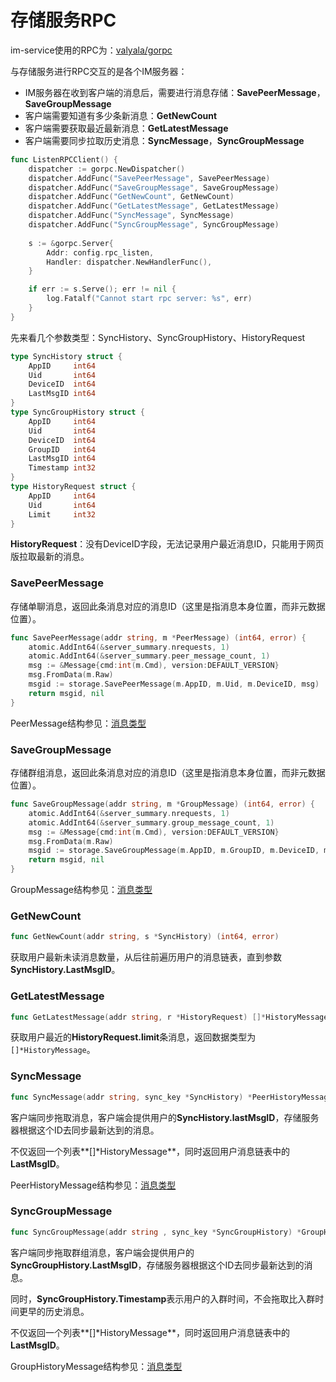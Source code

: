 # 存储服务RPC

im-service使用的RPC为：[valyala/gorpc](https://github.com/valyala/gorpc)

与存储服务进行RPC交互的是各个IM服务器：

- IM服务器在收到客户端的消息后，需要进行消息存储：**SavePeerMessage**，**SaveGroupMessage**
- 客户端需要知道有多少条新消息：**GetNewCount**
- 客户端需要获取最近最新消息：**GetLatestMessage**
- 客户端需要同步拉取历史消息：**SyncMessage**，**SyncGroupMessage**

```go
func ListenRPCClient() {
	dispatcher := gorpc.NewDispatcher()
	dispatcher.AddFunc("SavePeerMessage", SavePeerMessage)
	dispatcher.AddFunc("SaveGroupMessage", SaveGroupMessage)
	dispatcher.AddFunc("GetNewCount", GetNewCount)
	dispatcher.AddFunc("GetLatestMessage", GetLatestMessage)
	dispatcher.AddFunc("SyncMessage", SyncMessage)
	dispatcher.AddFunc("SyncGroupMessage", SyncGroupMessage)
	
	s := &gorpc.Server{
		Addr: config.rpc_listen,
		Handler: dispatcher.NewHandlerFunc(),
	}

	if err := s.Serve(); err != nil {
		log.Fatalf("Cannot start rpc server: %s", err)
	}
}
```

先来看几个参数类型：SyncHistory、SyncGroupHistory、HistoryRequest

```go
type SyncHistory struct {
	AppID     int64
	Uid       int64
	DeviceID  int64
	LastMsgID int64
}
type SyncGroupHistory struct {
	AppID     int64
	Uid       int64
	DeviceID  int64
	GroupID   int64
	LastMsgID int64
	Timestamp int32
}
type HistoryRequest struct {
	AppID     int64
	Uid       int64
	Limit     int32
}
```

**HistoryRequest**：没有DeviceID字段，无法记录用户最近消息ID，只能用于网页版拉取最新的消息。

### SavePeerMessage

存储单聊消息，返回此条消息对应的消息ID（这里是指消息本身位置，而非元数据位置）。

```go
func SavePeerMessage(addr string, m *PeerMessage) (int64, error) {
	atomic.AddInt64(&server_summary.nrequests, 1)
	atomic.AddInt64(&server_summary.peer_message_count, 1)
	msg := &Message{cmd:int(m.Cmd), version:DEFAULT_VERSION}
	msg.FromData(m.Raw)
	msgid := storage.SavePeerMessage(m.AppID, m.Uid, m.DeviceID, msg)
	return msgid, nil
}
```

PeerMessage结构参见：[消息类型](message_type.html)

### SaveGroupMessage

存储群组消息，返回此条消息对应的消息ID（这里是指消息本身位置，而非元数据位置）。

```go
func SaveGroupMessage(addr string, m *GroupMessage) (int64, error) {
	atomic.AddInt64(&server_summary.nrequests, 1)
	atomic.AddInt64(&server_summary.group_message_count, 1)
	msg := &Message{cmd:int(m.Cmd), version:DEFAULT_VERSION}
	msg.FromData(m.Raw)
	msgid := storage.SaveGroupMessage(m.AppID, m.GroupID, m.DeviceID, msg)
	return msgid, nil
}
```

GroupMessage结构参见：[消息类型](message_type.html)

### GetNewCount

```go
func GetNewCount(addr string, s *SyncHistory) (int64, error)
```

获取用户最新未读消息数量，从后往前遍历用户的消息链表，直到参数**SyncHistory.LastMsgID**。

### GetLatestMessage

```go
func GetLatestMessage(addr string, r *HistoryRequest) []*HistoryMessage
```

获取用户最近的**HistoryRequest.limit**条消息，返回数据类型为`[]*HistoryMessage`。

### SyncMessage

```go
func SyncMessage(addr string, sync_key *SyncHistory) *PeerHistoryMessage
```

客户端同步拖取消息，客户端会提供用户的**SyncHistory.lastMsgID**，存储服务器根据这个ID去同步最新达到的消息。

不仅返回一个列表**[]\*HistoryMessage**，同时返回用户消息链表中的**LastMsgID**。

PeerHistoryMessage结构参见：[消息类型](message_type.html)

### SyncGroupMessage

```go
func SyncGroupMessage(addr string , sync_key *SyncGroupHistory) *GroupHistoryMessage
```

客户端同步拖取群组消息，客户端会提供用户的**SyncGroupHistory.LastMsgID**，存储服务器根据这个ID去同步最新达到的消息。

同时，**SyncGroupHistory.Timestamp**表示用户的入群时间，不会拖取比入群时间更早的历史消息。

不仅返回一个列表**[]\*HistoryMessage**，同时返回用户消息链表中的**LastMsgID**。

GroupHistoryMessage结构参见：[消息类型](message_type.html)



